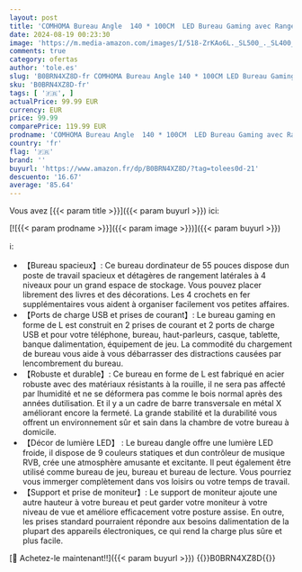 ```yaml
---
layout: post
title: 'COMHOMA Bureau Angle  140 * 100CM  LED Bureau Gaming avec Rangement  avec Chargeur USB  Support de Moniteur  pour Etudier  Jouer et Travailler  Noir'
date: 2024-08-19 00:23:30
image: 'https://m.media-amazon.com/images/I/518-ZrKAo6L._SL500_._SL400_.jpg'
comments: true
category: ofertas
author: 'tole.es'
slug: 'B0BRN4XZ8D-fr COMHOMA Bureau Angle 140 * 100CM LED Bureau Gaming avec...'
sku: 'B0BRN4XZ8D-fr'
tags: [ '🇫🇷', ]
actualPrice: 99.99 EUR
currency: EUR
price: 99.99
comparePrice: 119.99 EUR
prodname: 'COMHOMA Bureau Angle  140 * 100CM  LED Bureau Gaming avec Rangement  avec Chargeur USB  Support de Moniteur  pour Etudier  Jouer et Travailler  Noir'
country: 'fr'
flag: '🇫🇷'
brand: ''
buyurl: 'https://www.amazon.fr/dp/B0BRN4XZ8D/?tag=tolees0d-21'
descuento: '16.67'
average: '85.64'
---
```


Vous avez [{{< param title >}}]({{< param buyurl >}}) ici:

[![{{< param prodname >}}]({{< param image >}})]({{< param buyurl >}})

ℹ️:

- 【Bureau spacieux】: Ce bureau dordinateur de 55 pouces dispose dun poste de travail spacieux et détagères de rangement latérales à 4 niveaux pour un grand espace de stockage. Vous pouvez placer librement des livres et des décorations. Les 4 crochets en fer supplémentaires vous aident à organiser facilement vos petites affaires.
- 【Ports de charge USB et prises de courant】: Le bureau gaming en forme de L est construit en 2 prises de courant et 2 ports de charge USB et pour votre téléphone, bureau, haut-parleurs, casque, tablette, banque dalimentation, équipement de jeu. La commodité du chargement de bureau vous aide à vous débarrasser des distractions causées par lencombrement du bureau.
- 【Robuste et durable】: Ce bureau en forme de L est fabriqué en acier robuste avec des matériaux résistants à la rouille, il ne sera pas affecté par lhumidité et ne se déformera pas comme le bois normal après des années dutilisation. Et il y a un cadre de barre transversale en métal X améliorant encore la fermeté. La grande stabilité et la durabilité vous offrent un environnement sûr et sain dans la chambre de votre bureau à domicile.
- 【Décor de lumière LED】 : Le bureau dangle offre une lumière LED froide, il dispose de 9 couleurs statiques et dun contrôleur de musique RVB, crée une atmosphère amusante et excitante. Il peut également être utilisé comme bureau de jeu, bureau et bureau de lecture. Vous pourriez vous immerger complètement dans vos loisirs ou votre temps de travail.
- 【Support et prise de moniteur】: Le support de moniteur ajoute une autre hauteur à votre bureau et peut garder votre moniteur à votre niveau de vue et améliore efficacement votre posture assise. En outre, les prises standard pourraient répondre aux besoins dalimentation de la plupart des appareils électroniques, ce qui rend la charge plus sûre et plus facile.

[🛒 Achetez-le maintenant!!]({{< param buyurl >}})
{{<world>}}B0BRN4XZ8D{{</world>}}
